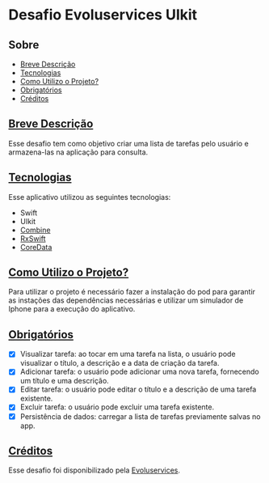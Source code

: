 # Desafio Evoluservices UIkit

## Sobre

- [Breve Descrição](#breve-descrição)
- [Tecnologias](#tecnologias)
- [Como Utilizo o Projeto?](#como-utilizo-o-projeto)
- [Obrigatórios](#obrigatórios)
- [Créditos](#créditos)

## [Breve Descrição](#sobre)

Esse desafio tem como objetivo criar uma lista de tarefas pelo usuário e armazena-las na aplicação para consulta.

## [Tecnologias](#sobre)

Esse aplicativo utilizou as seguintes tecnologias:

- Swift
- UIkit
- [Combine](https://developer.apple.com/documentation/combine)
- [RxSwift](https://github.com/ReactiveX/RxSwift)
- [CoreData](https://developer.apple.com/documentation/coredata/)

## [Como Utilizo o Projeto?](#sobre)

Para utilizar o projeto é necessário fazer a instalação do pod para garantir as instações das dependências necessárias e utilizar um simulador de Iphone para a execução do aplicativo.

## [Obrigatórios](#sobre)

- [x] Visualizar tarefa: ao tocar em uma tarefa na lista, o usuário pode visualizar o título, a descrição e a data de criação da tarefa.
- [x] Adicionar tarefa: o usuário pode adicionar uma nova tarefa, fornecendo um título e uma descrição. 
- [x] Editar tarefa: o usuário pode editar o título e a descrição de uma tarefa existente.
- [x] Excluir tarefa: o usuário pode excluir uma tarefa existente.
- [x] Persistência de dados: carregar a lista de tarefas previamente salvas no app.

## [Créditos](#sobre)

Esse desafio foi disponibilizado pela [Evoluservices](https://br.evoluservices.com).
